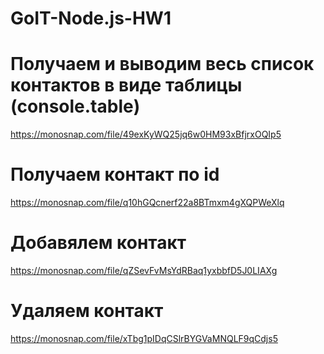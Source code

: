 # GoIT-Node.js-HW1

# Получаем и выводим весь список контактов в виде таблицы (console.table)

https://monosnap.com/file/49exKyWQ25jq6w0HM93xBfjrxOQIp5

# Получаем контакт по id

https://monosnap.com/file/q10hGQcnerf22a8BTmxm4gXQPWeXlq

# Добавялем контакт

https://monosnap.com/file/qZSevFvMsYdRBaq1yxbbfD5J0LIAXg

# Удаляем контакт

https://monosnap.com/file/xTbg1pIDqCSlrBYGVaMNQLF9qCdjs5
